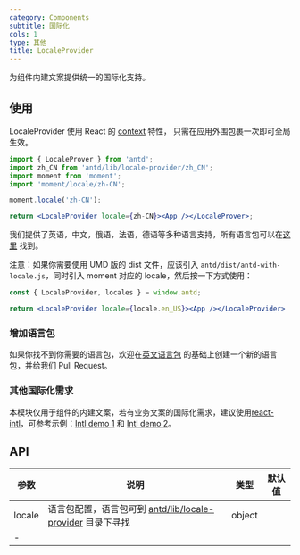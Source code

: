 ```yaml
---
category: Components
subtitle: 国际化
cols: 1
type: 其他
title: LocaleProvider
---
```


为组件内建文案提供统一的国际化支持。

## 使用

LocaleProvider 使用 React 的 [context](https://facebook.github.io/react/docs/context.html) 特性，
只需在应用外围包裹一次即可全局生效。

```jsx
import { LocaleProver } from 'antd';
import zh_CN from 'antd/lib/locale-provider/zh_CN';
import moment from 'moment';
import 'moment/locale/zh-CN';

moment.locale('zh-CN');

return <LocaleProvider locale={zh-CN}><App /></LocaleProver>;
```

我们提供了英语，中文，俄语，法语，德语等多种语言支持，所有语言包可以在[这里](https://github.com/ant-design/ant-design/blob/master/components/locale-provider/) 找到。

注意：如果你需要使用 UMD 版的 dist 文件，应该引入 `antd/dist/antd-with-locale.js`，同时引入 moment 对应的 locale，然后按一下方式使用：

```jsx
const { LocaleProvider, locales } = window.antd;

return <LocaleProvider locale={locale.en_US}><App /></LocaleProvider>
```

### 增加语言包

如果你找不到你需要的语言包，欢迎在[英文语言包](https://github.com/ant-design/ant-design/blob/master/components/locale-provider/en_US.tsx)
的基础上创建一个新的语言包，并给我们 Pull Request。

### 其他国际化需求

本模块仅用于组件的内建文案，若有业务文案的国际化需求，建议使用[react-intl](https://github.com/yahoo/react-intl)，可参考示例：[Intl demo 1](http://github.com/ant-design/intl-example) 和 [Intl demo 2](http://yiminghe.me/learning-react/examples/react-intl.html?locale=en-US)。

## API

| 参数 | 说明 | 类型 | 默认值 |
| --- | --- | --- | --- |
| locale | 语言包配置，语言包可到 [antd/lib/locale-provider](http://unpkg.com/antd/lib/locale-provider/) 目录下寻找 | object |
 - |
